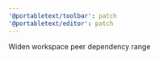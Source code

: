 ```yaml
---
'@portabletext/toolbar': patch
'@portabletext/editor': patch
---
```


Widen workspace peer dependency range

